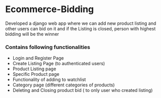 # Ecommerce-Bidding
Developed a django web app where we can add new product listing and other users can bid on it and if the Listing is closed, person with highest bidding will be the winner
<h3> Contains following functionalities </h3>

* Login and Register Page
* Create Listing Page (to authenticated users)
* Product Listing page
* Specific Product page
* Functionality of adding to watchlist
* Category page (different categories of products)
* Deleting and Closing product bid ( to only user who created listing)


